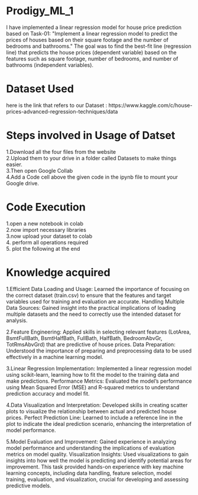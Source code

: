 <h1> Prodigy_ML_1</h1>
I have implemented a linear regression model for house price prediction based on Task-01: "Implement a linear regression model to predict the prices of houses based on their square footage and the number of bedrooms and bathrooms." 
The goal was to find the best-fit line (regression line) that predicts the house prices (dependent variable) based on the features such as square footage, number of bedrooms, and number of bathrooms (independent variables).

<h1> Dataset Used</h1>
here is the link that refers to our Dataset : https://www.kaggle.com/c/house-prices-advanced-regression-techniques/data

<h1> Steps involved in Usage of Datset</h1>
1.Download all the four files from the website<br>
2.Upload them to your drive in a folder called Datasets to make things easier.<br>
3.Then open Google Collab<br>
4.Add a Code cell above the given code in the ipynb file to mount your Google drive.<br>

<h1> Code Execution</h1>

1.open a new notebook in colab<br>
2.now import necessary libraries<br> 
3.now upload your dataset to colab<br>
4. perform all operations required<br>
5. plot the following at the end <br>

<h1> Knowledge acquired </h1>
1.Efficient Data Loading and Usage: Learned the importance of focusing on the correct dataset (train.csv) to ensure that the features and target variables used for training and evaluation are accurate. 
Handling Multiple Data Sources: Gained insight into the practical implications of loading multiple datasets and the need to correctly use the intended dataset for analysis.<br>

2.Feature Engineering: Applied skills in selecting relevant features (LotArea, BsmtFullBath, BsmtHalfBath, FullBath, HalfBath, BedroomAbvGr, TotRmsAbvGrd) that are predictive of house prices.
Data Preparation: Understood the importance of preparing and preprocessing data to be used effectively in a machine learning model.

3.Linear Regression Implementation: Implemented a linear regression model using scikit-learn, learning how to fit the model to the training data and make predictions. 
Performance Metrics: Evaluated the model’s performance using Mean Squared Error (MSE) and R-squared metrics to understand prediction accuracy and model fit.

4.Data Visualization and Interpretation: Developed skills in creating scatter plots to visualize the relationship between actual and predicted house prices.
Perfect Prediction Line: Learned to include a reference line in the plot to indicate the ideal prediction scenario, enhancing the interpretation of model performance.

5.Model Evaluation and Improvement: Gained experience in analyzing model performance and understanding the implications of evaluation metrics on model quality. Visualization Insights: Used visualizations to gain insights into how well the model is predicting and identify potential areas for improvement. 
This task provided hands-on experience with key machine learning concepts, including data handling, feature selection, model training, evaluation, and visualization, crucial for developing and assessing predictive models.
